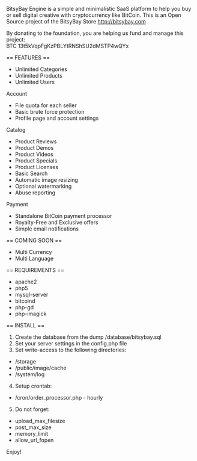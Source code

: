 BitsyBay Engine is a simple and minimalistic SaaS platform to help you buy or sell digital creative with cryptocurrency like BitCoin. This is an Open Source project of the BitsyBay Store http://bitsybay.com

By donating to the foundation, you are helping us fund and manage this project:  
BTC 13t5kVqpFgKzPBLYtRNShSU2dMSTP4wQYx

== FEATURES ==

* Unlimited Categories
* Unlimited Products
* Unlimited Users

Account

* File quota for each seller
* Basic brute force protection
* Profile page and account settings

Catalog

* Product Reviews
* Product Demos
* Product Videos
* Product Specials
* Product Licenses
* Basic Search
* Automatic image resizing
* Optional watermarking
* Abuse reporting

Payment

* Standalone BitCoin payment processor
* Royalty-Free and Exclusive offers
* Simple email notifications

== COMING SOON ==

* Multi Currency
* Multi Language

== REQUIREMENTS ==

* apache2
* php5
* mysql-server
* bitcoind
* php-gd
* php-imagick

== INSTALL ==

1. Create the database from the dump /database/bitsybay.sql
2. Set your server settings in the config.php file
3. Set write-access to the following directories:

* /storage
* /public/image/cache
* /system/log

4. Setup crontab:

* /cron/order_processor.php - hourly

5. Do not forget:

* upload_max_filesize
* post_max_size
* memory_limit
* allow_url_fopen

Enjoy!
